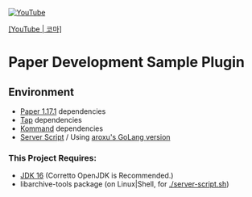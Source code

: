 [![YouTube](https://i.ytimg.com/vi/3UG-WlCSK9Y/hqdefault.jpg?sqp=-oaymwEcCPYBEIoBSFXyq4qpAw4IARUAAIhCGAFwAcABBg==&rs=AOn4CLBo0fcT6P762ckrB1BQGHYJ8g8odg)](https://youtu.be/3UG-WlCSK9Y)

[[YouTube | 코마]](https://youtu.be/3UG-WlCSK9Y)

# Paper Development Sample Plugin

## Environment

- [Paper 1.17.1](https://papermc.io/downloads) dependencies
- [Tap](https://github.com/monun/tap) dependencies
- [Kommand](https://github.com/monun/kommand/) dependencies
- [Server Script](https://github.com/monun/server-script) / Using [aroxu's GoLang version](https://github.com/aroxu/server-script/)

### This Project Requires:

- [JDK 16](https://docs.aws.amazon.com/corretto/latest/corretto-16-ug/downloads-list.html) (Corretto OpenJDK is Recommended.)
- libarchive-tools package (on Linux|Shell, for [./server-script.sh](./server-script.sh))
